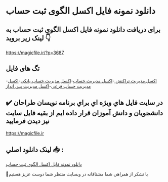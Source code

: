 # دانلود نمونه فایل اکسل الگوی ثبت حساب

## برای دریافت دانلود نمونه فایل اکسل الگوی ثبت حساب به لینک زیر بروید 👇

https://magicfile.ir/?p=3687

## تگ های فایل

-[اکسل مدیریت تراکنش ](https://magicfile.ir/product/%d8%af%d8%a7%d9%86%d9%84%d9%88%d8%af-%d9%86%d9%85%d9%88%d9%86%d9%87-%d9%81%d8%a7%db%8c%d9%84-%d8%a7%da%a9%d8%b3%d9%84%d8%a7%d9%84%da%af%d9%88%db%8c-%d8%ab%d8%a8%d8%aa-%d8%ad%d8%b3%d8%a7%d8%a8/)-[اکسل مدیریت حساب](https://magicfile.ir/product/%d8%af%d8%a7%d9%86%d9%84%d9%88%d8%af-%d9%86%d9%85%d9%88%d9%86%d9%87-%d9%81%d8%a7%db%8c%d9%84-%d8%a7%da%a9%d8%b3%d9%84%d8%a7%d9%84%da%af%d9%88%db%8c-%d8%ab%d8%a8%d8%aa-%d8%ad%d8%b3%d8%a7%d8%a8/)-[اکسل مدیریت حساب بانکی](https://magicfile.ir/product/%d8%af%d8%a7%d9%86%d9%84%d9%88%d8%af-%d9%86%d9%85%d9%88%d9%86%d9%87-%d9%81%d8%a7%db%8c%d9%84-%d8%a7%da%a9%d8%b3%d9%84%d8%a7%d9%84%da%af%d9%88%db%8c-%d8%ab%d8%a8%d8%aa-%d8%ad%d8%b3%d8%a7%d8%a8/)-[اکسل مدیریت حساب فرعی](https://magicfile.ir/product/%d8%af%d8%a7%d9%86%d9%84%d9%88%d8%af-%d9%86%d9%85%d9%88%d9%86%d9%87-%d9%81%d8%a7%db%8c%d9%84-%d8%a7%da%a9%d8%b3%d9%84%d8%a7%d9%84%da%af%d9%88%db%8c-%d8%ab%d8%a8%d8%aa-%d8%ad%d8%b3%d8%a7%d8%a8/)-[اکسل مدیریت پس انداز](https://magicfile.ir/product/%d8%af%d8%a7%d9%86%d9%84%d9%88%d8%af-%d9%86%d9%85%d9%88%d9%86%d9%87-%d9%81%d8%a7%db%8c%d9%84-%d8%a7%da%a9%d8%b3%d9%84%d8%a7%d9%84%da%af%d9%88%db%8c-%d8%ab%d8%a8%d8%aa-%d8%ad%d8%b3%d8%a7%d8%a8/)

## ✔️ در سايت فايل هاي ويژه اي براي برنامه نويسان طراحان دانشجويان و دانش آموزان قرار داده ايم از بقيه فايل سايت نيز ديدن فرماييد

https://magicfile.ir


## لينک دانلود اصلي 📥 :

[دانلود نمونه فایل اکسل الگوی ثبت حساب](https://magicfile.ir/product/%d8%af%d8%a7%d9%86%d9%84%d9%88%d8%af-%d9%86%d9%85%d9%88%d9%86%d9%87-%d9%81%d8%a7%db%8c%d9%84-%d8%a7%da%a9%d8%b3%d9%84%d8%a7%d9%84%da%af%d9%88%db%8c-%d8%ab%d8%a8%d8%aa-%d8%ad%d8%b3%d8%a7%d8%a8/) 


🙏با تشکر از همراهي شما مشتاقانه در وبسایت منتظر شما دوست عزیز هستیم

